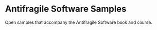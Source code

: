 Antifragile Software Samples
============================

Open samples that accompany the Antifragile Software book and course.
